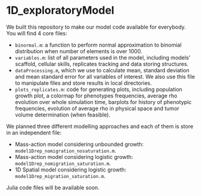 # 1D_exploratoryModel
  
We built this repository to make our model code available for everybody. 
You will find 4 core files: 
- `binormal.m`: a function to perform normal approximation to binomial
distribution when number of elements is over 1000. 
- `variables.m`: list of all parameters used in the model, including
models' scaffold, cellular skills, replicates tracking and data storing structures. 
- `dataProcessing.m`, which we use to calculate mean, 
standard deviation and mean standard error for all variables of interest. We also use this file to 
manipulate files and store results in local directories. 
- `plots_replicates.m`: code for generating plots, including population growth plot, 
a colormap for phenotypes frequencies, 
average rho evolution over whole simulation time, 
barplots for history of phenotypic frequencies, 
evolution of average rho in physical space
and tumor volume determination (when feasible).

We planned three different modelling approaches and 
each of them is store in an independent file: 
- Mass-action model considering unbounded growth: `model1Drep_nomigration_nosaturation.m`. 
- Mass-action model considering logistic growth: `model1Drep_nomigration_saturation.m`. 
- 1D Spatial model considering logistic growth: `model1Drep_migration_saturation.m`. 

Julia code files will be available soon. 
